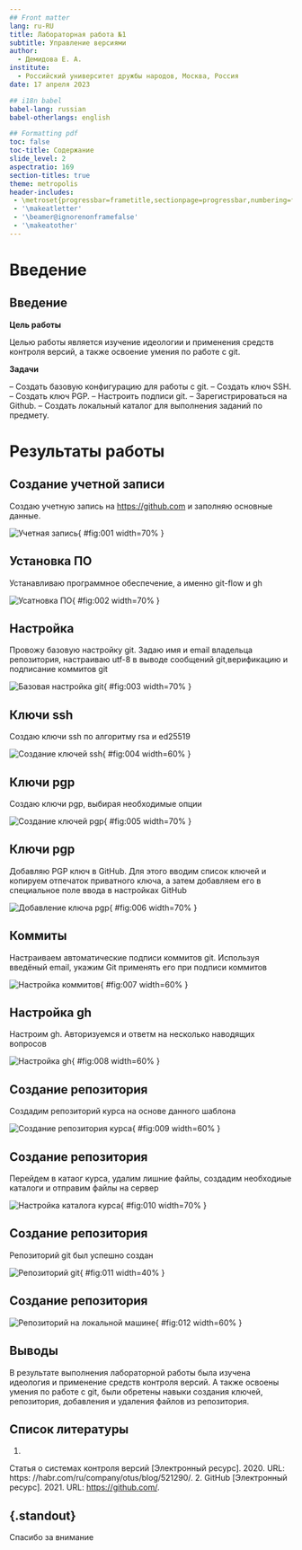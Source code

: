 ```yaml
---
## Front matter
lang: ru-RU
title: Лабораторная работа №1
subtitle: Управление версиями
author:
  - Демидова Е. А.
institute:
  - Российский университет дружбы народов, Москва, Россия
date: 17 апреля 2023

## i18n babel
babel-lang: russian
babel-otherlangs: english

## Formatting pdf
toc: false
toc-title: Содержание
slide_level: 2
aspectratio: 169
section-titles: true
theme: metropolis
header-includes:
 - \metroset{progressbar=frametitle,sectionpage=progressbar,numbering=fraction}
 - '\makeatletter'
 - '\beamer@ignorenonframefalse'
 - '\makeatother'
---
```


# Введение

## Введение

**Цель работы**

Целью работы является изучение идеологии и применения средств контроля версий, 
а также освоение умения по работе с git.

**Задачи**

– Создать базовую конфигурацию для работы с git.
– Создать ключ SSH.
– Создать ключ PGP.
– Настроить подписи git.
– Зарегистрироваться на Github.
– Создать локальный каталог для выполнения заданий по предмету.

# Результаты работы

## Создание учетной записи

Создаю учетную запись на  https://github.com и заполняю основные данные.

![Учетная запись](image/1.png){ #fig:001 width=70% }

## Установка ПО

Устанавливаю программное обеспечение, а именно git-flow и gh 

![Усатновка ПО](image/2,3.png){ #fig:002 width=70% }


## Настройка

Провожу базовую настройку git. Задаю имя и email владельца репозитория, настраиваю utf-8 в выводе сообщений git,верификацию и подписание коммитов git 

![Базовая настройка git](image/3.png){ #fig:003 width=70% }

## Ключи ssh

Создаю ключи ssh по алгоритму rsa и ed25519 

![Создание ключей ssh](image/4.png){ #fig:004 width=60% }

## Ключи pgp

Создаю ключи pgp, выбирая необходимые опции 

![Создание ключей pgp](image/5.png){ #fig:005 width=70% }


## Ключи pgp

Добавляю PGP ключ в GitHub. Для этого вводим список ключей и копируем отпечаток приватного ключа, а затем добавляем его в специальное поле ввода в настройках GitHub 

![Добавление ключа pgp](image/6.png){ #fig:006 width=70% }

## Коммиты

Настраиваем автоматические подписи коммитов git. Используя введёный email, укажим Git применять его при подписи коммитов 

![Настройка коммитов](image/7.png){ #fig:007 width=60% }


## Настройка gh

Настроим gh. Авторизуемся и ответм на несколько наводящих вопросов 

![Настройка gh](image/8.png){ #fig:008 width=60% }

## Создание репозитория

Создадим репозиторий курса на основе данного шаблона 

![Создание репозитория курса](image/9.png){ #fig:009 width=60% }

## Создание репозитория

Перейдем в катаог курса, удалим лишние файлы, создадим необходиые каталоги и отправим файлы на сервер 

![Настройка каталога курса](image/10.png){ #fig:010 width=70% }


## Создание репозитория

Репозиторий git был успешно создан

![Репозиторий git](image/11.png){ #fig:011 width=40% }

## Создание репозитория

![Репозиторий на локальной машине](image/12.png){ #fig:012 width=60% }


## Выводы

В результате выполнения лабораторной работы была изучена идеология и применение средств контроля версий. А также освоены умения по работе с git, были обретены навыки создания ключей, репозитория, добавления и удаления файлов из репозитория.


## Список литературы

1.
Статья о системах контроля версий [Электронный ресурс]. 2020. URL: https:
//habr.com/ru/company/otus/blog/521290/.
2.
GitHub [Электронный ресурс]. 2021. URL: https://github.com/.

## {.standout}

Спасибо за внимание

